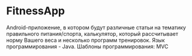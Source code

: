 # FitnessApp

Android-приложение, в котором будут различные статьи на тематику правильного питания/спорта, калькулятор, который рассчитывает норму Вашего веса и несколько программ тренировок. 
Язык программирования - Java. 
Шаблоны программирования: MVC
